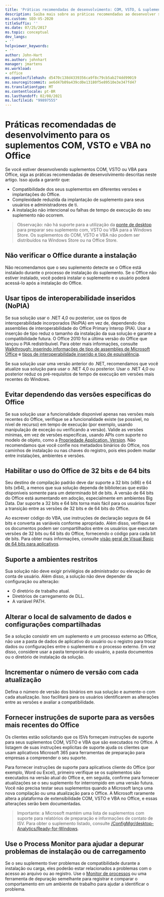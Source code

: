 ```yaml
---
title: 'Práticas recomendadas de desenvolvimento: COM, VSTO, & suplementos do VBA no Office'
description: Saiba mais sobre as práticas recomendadas ao desenvolver suplementos COM, VSTO e VBA para Microsoft Office.
ms.custom: SEO-VS-2020
titleSuffix: ''
ms.date: 07/25/2017
ms.topic: conceptual
dev_langs:
- ''
helpviewer_keywords:
- ''
author: John-Hart
ms.author: johnhart
manager: jmartens
ms.workload:
- office
ms.openlocfilehash: d5470c138d4339356ca9f8c79cb5ab274dd99019
ms.sourcegitcommit: ae6d47b09a439cd0e13180f5e89510e3e347fd47
ms.translationtype: MT
ms.contentlocale: pt-BR
ms.lasthandoff: 02/08/2021
ms.locfileid: "99897555"
---
```

# <a name="development-best-practices-for-com-vsto-and-vba-add-ins-in-office"></a>Práticas recomendadas de desenvolvimento para os suplementos COM, VSTO e VBA no Office
  Se você estiver desenvolvendo suplementos COM, VSTO ou VBA para Office, siga as práticas recomendadas de desenvolvimento descritas neste artigo.   Isso ajuda a garantir que:

- Compatibilidade dos seus suplementos em diferentes versões e implantações do Office.
- Complexidade reduzida da implantação de suplemento para seus usuários e administradores de ti.
- A instalação não intencional ou falhas de tempo de execução do seu suplemento não ocorrem.

>Observação: não há suporte para a utilização da [ponte de desktop](/windows/uwp/porting/desktop-to-uwp-root) para preparar seu suplemento com, VSTO ou VBA para a Windows Store. Os suplementos do COM, VSTO e VBA não podem ser distribuídos na Windows Store ou na Office Store.

## <a name="do-not-check-for-office-during-installation"></a>Não verificar o Office durante a instalação
 Não recomendamos que o seu suplemento detecte se o Office está instalado durante o processo de instalação do suplemento. Se o Office não estiver instalado, você poderá instalar o suplemento e o usuário poderá acessá-lo após a instalação do Office.

## <a name="use-embedded-interop-types-nopia"></a>Usar tipos de interoperabilidade inseridos (NoPIA)
Se sua solução usar o .NET 4,0 ou posterior, use os tipos de interoperabilidade incorporados (NoPIA) em vez de, dependendo dos assemblies de interoperabilidade do Office Primary Interop (PIA). Usar a inserção de tipo reduz o tamanho da instalação da sua solução e garante a compatibilidade futura. O Office 2010 foi a última versão do Office que lançou o PIA redistribuível. Para obter mais informações, consulte [Walkthrough: inserindo informações de tipo de assemblies de Microsoft Office](/previous-versions/ee317478(v=vs.140)) e [tipos de interoperabilidade inserido e tipo de equivalência](/windows/uwp/porting/desktop-to-uwp-root).

Se sua solução usar uma versão anterior do .NET, recomendamos que você atualize sua solução para usar o .NET 4,0 ou posterior. Usar o .NET 4,0 ou posterior reduz os pré-requisitos de tempo de execução em versões mais recentes do Windows.

## <a name="avoid-depending-on-specific-office-versions"></a>Evitar dependendo das versões específicas do Office
Se sua solução usar a funcionalidade disponível apenas nas versões mais recentes do Office, verifique se a funcionalidade existe (se possível, no nível de recurso) em tempo de execução (por exemplo, usando manipulação de exceção ou verificando a versão). Valide as versões mínimas, em vez de versões específicas, usando APIs com suporte no modelo de objeto, como a [Propriedade Application. Version](<xref:Microsoft.Office.Interop.Excel._Application.Version%2A>). Não recomendamos que você confie nos metadados binários do Office, nos caminhos de instalação ou nas chaves do registro, pois eles podem mudar entre instalações, ambientes e versões.

## <a name="enable-both-32-bit-and-64-bit-office-usage"></a>Habilitar o uso do Office de 32 bits e de 64 bits
Seu destino de compilação padrão deve dar suporte a 32 bits (x86) e 64 bits (x64), a menos que sua solução dependa de bibliotecas que estão disponíveis somente para um determinado bit de bits. A versão de 64 bits do Office está aumentando em adoção, especialmente em ambientes Big Data. Dar suporte a 32 bits e 64 bits torna mais fácil para os usuários fazer a transição entre as versões de 32 bits e de 64 bits do Office.

Ao escrever código do VBA, use instruções de declaração segura de 64 bits e converta as variáveis conforme apropriado. Além disso, verifique se os documentos podem ser compartilhados entre os usuários que executam versões de 32 bits ou 64 bits do Office, fornecendo o código para cada bit de bits. Para obter mais informações, consulte [visão geral de Visual Basic de 64 bits para aplicativos](/office/vba/Language/Concepts/Getting-Started/64-bit-visual-basic-for-applications-overview).

## <a name="support-restricted-environments"></a>Suporte a ambientes restritos
Sua solução não deve exigir privilégios de administrador ou elevação de conta de usuário. Além disso, a solução não deve depender da configuração ou alteração:

- O diretório de trabalho atual.
- Diretórios de carregamento de DLL.
- A variável PATH.

## <a name="change-the-save-location-of-shared-data-and-settings"></a>Alterar o local de salvamento de dados e configurações compartilhadas
Se a solução consistir em um suplemento e um processo externo ao Office, não use a pasta de dados de aplicativo do usuário ou o registro para trocar dados ou configurações entre o suplemento e o processo externo. Em vez disso, considere usar a pasta temporária do usuário, a pasta documentos ou o diretório de instalação da solução.

## <a name="increment-the-version-number-with-each-update"></a>Incrementar o número de versão com cada atualização
Defina o número de versão dos binários em sua solução e aumente-o com cada atualização. Isso facilitará para os usuários identificarem as alterações entre as versões e avaliar a compatibilidade.

## <a name="provide-support-statements-for-the-latest-versions-of-office"></a>Fornecer instruções de suporte para as versões mais recentes do Office
Os clientes estão solicitando que os ISVs forneçam instruções de suporte para seus suplementos COM, VSTO e VBA que são executados no Office. A listagem de suas instruções explícitas de suporte ajuda os clientes que usam aplicativos Microsoft 365 para ferramentas de preparação para empresas a compreender o seu suporte.

Para fornecer instruções de suporte para aplicativos cliente do Office (por exemplo, Word ou Excel), primeiro verifique se os suplementos são executados na versão atual do Office e, em seguida, confirme para fornecer atualizações se o seu suplemento for interrompido em uma versão futura. Você não precisa testar seus suplementos quando a Microsoft lança uma nova compilação ou uma atualização para o Office. A Microsoft raramente altera a plataforma de extensibilidade COM, VSTO e VBA no Office, e essas alterações serão bem documentadas.

>Importante: a Microsoft mantém uma lista de suplementos com suporte para relatórios de preparação e informações de contato de ISV. Para obter o suplemento listado, consulte [/ConfigMgr/desktop-Analytics/Ready-for-Windows](/configmgr/desktop-analytics/ready-for-windows).

## <a name="use-process-monitor-to-help-debug-installation-or-loading-issues"></a>Use o Process Monitor para ajudar a depurar problemas de instalação ou de carregamento
Se o seu suplemento tiver problemas de compatibilidade durante a instalação ou carga, eles poderão estar relacionados a problemas com o acesso ao arquivo ou ao registro. Use o [Monitor de processos](/sysinternals/downloads/procmon) ou uma ferramenta de depuração semelhante para registrar e comparar o comportamento em um ambiente de trabalho para ajudar a identificar o problema.